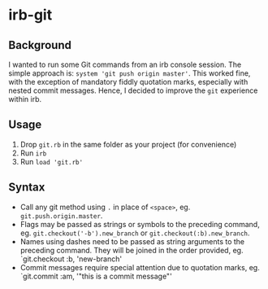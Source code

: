 # irb-git

## Background
I wanted to run some Git commands from an irb console session. The simple approach is: `system 'git push origin master'`. 
This worked fine, with the exception of mandatory fiddly quotation marks, especially with nested commit messages. Hence, I decided to improve the `git` experience within irb.   

## Usage
1. Drop `git.rb` in the same folder as your project (for convenience)
2. Run `irb` 
3. Run `load 'git.rb'` 


## Syntax
- Call any git method using `.` in place of `<space>`, eg. `git.push.origin.master`. 
- Flags may be passed as strings or symbols to the preceding command, eg. `git.checkout('-b').new_branch` or `git.checkout(:b).new_branch`.   
- Names using dashes need to be passed as string arguments to the preceding command. They will be joined in the order provided, eg. `git.checkout :b, 'new-branch'
- Commit messages require special attention due to quotation marks, eg. `git.commit :am, '"this is a commit message"'

